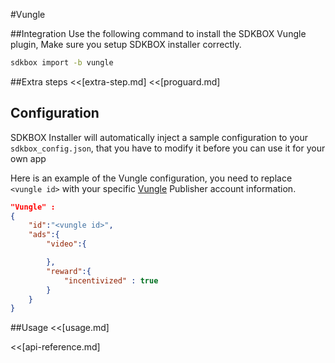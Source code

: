<!--
Include Base: /Users/niteluo/Projects/store/doc/en/src/vungle/v3-cpp
-->

#Vungle

##Integration
Use the following command to install the SDKBOX Vungle plugin, Make sure you setup SDKBOX installer correctly.
```bash
sdkbox import -b vungle
```

##Extra steps
<<[extra-step.md]
<<[proguard.md]

## Configuration
SDKBOX Installer will automatically inject a sample configuration to your `sdkbox_config.json`, that you have to modify it before you can use it for your own app

Here is an example of the Vungle configuration, you need to replace `<vungle id>`  with your specific [Vungle](http://vungle.com) Publisher account information.
```json
"Vungle" :
{
    "id":"<vungle id>",
    "ads":{
        "video":{

        },
        "reward":{
            "incentivized" : true
        }
    }
}
```

##Usage
<<[usage.md]

<<[api-reference.md]
